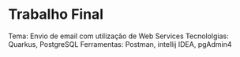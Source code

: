 # Trabalho Final

Tema: Envio de email com utilização de Web Services
Tecnololgias: Quarkus, PostgreSQL
Ferramentas: Postman, intellij IDEA, pgAdmin4
